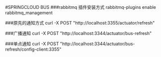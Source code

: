 #SPRINGCLOUD BUS
###rabbitmq 插件安装方式
rabbitmq-plugins enable rabbitmq_management

###原先的通知方式
curl -X POST "http://localhost:3355/actuator/refresh"

###广播通知
curl -X POST "http://localhost:3344/actuator/bus-refresh"

###单点通知
curl -X POST "http://localhost:3344/actuator/bus-refresh/config-client:3355" 